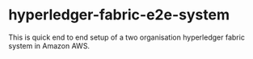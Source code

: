 # hyperledger-fabric-e2e-system
This is quick end to end setup of a two organisation hyperledger fabric system in Amazon AWS.
